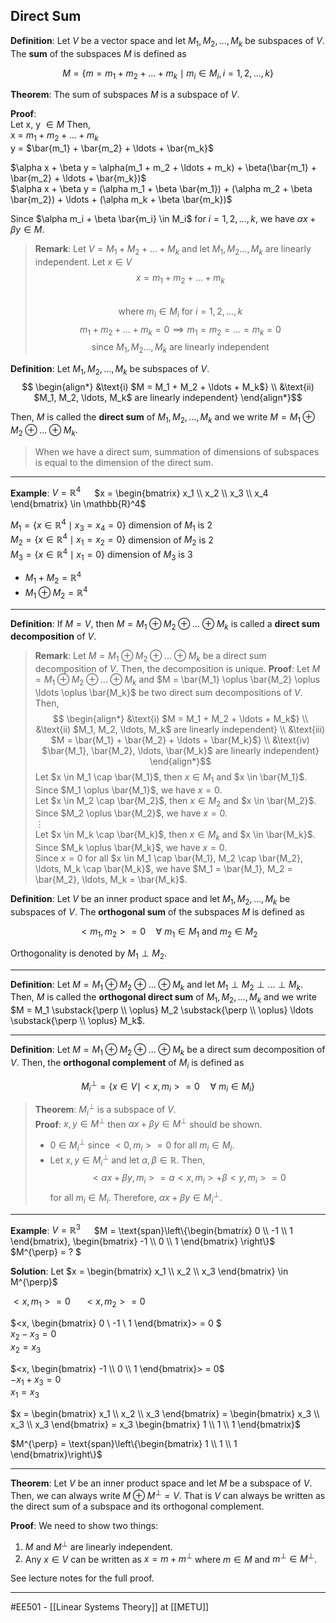 ## Direct Sum ##

**Definition**: Let $V$ be a vector space and let $M_1, M_2, \ldots, M_k$ be subspaces of $V$. The **sum** of the subspaces $M$ is defined as

$$ M = \{m = m_1 + m_2 + \ldots + m_k \mid m_i \in M_i, i=1,2,\ldots,k\} $$

**Theorem**: The sum of subspaces $M$ is a subspace of $V$.

**Proof**:  
Let x, y $\in M$ Then,  
x = $m_1 + m_2 + \ldots + m_k$  
y = $\bar{m_1} + \bar{m_2} + \ldots + \bar{m_k}$   

$\alpha x + \beta y = \alpha(m_1 + m_2 + \ldots + m_k) + \beta(\bar{m_1} + \bar{m_2} + \ldots + \bar{m_k})$  
$\alpha x + \beta y = (\alpha m_1 + \beta \bar{m_1}) + (\alpha m_2 + \beta \bar{m_2}) + \ldots + (\alpha m_k + \beta \bar{m_k})$  

Since $\alpha m_i + \beta \bar{m_i} \in M_i$ for $i=1,2,\ldots,k$, we have $\alpha x + \beta y \in M$.

> **Remark**: Let $V=M_1+M_2+\ldots+M_k$ and let $M_1, M_2 \ldots, M_k$ are linearly independent. Let $x \in V$  
> $$ x = m_1 + m_2 + \ldots + m_k $$  
> $$\text{where $m_i \in M_i$ for $i=1,2,\ldots,k$}$$
> $$ m_1 + m_2 + \ldots + m_k = 0  \implies m_1 = m_2 = \ldots = m_k = 0$$
> $$\text{since $M_1, M_2 \ldots, M_k$ are linearly independent}$$

**Definition**: Let $M_1, M_2, \ldots, M_k$ be subspaces of $V$.
$$ \begin{align*}
&\text{i) $M = M_1 + M_2 + \ldots + M_k$} \\
&\text{ii) $M_1, M_2, \ldots, M_k$ are linearly independent}
\end{align*}$$

Then, $M$ is called the **direct sum** of $M_1, M_2, \ldots, M_k$ and we write $M = M_1 \oplus M_2 \oplus \ldots \oplus M_k$.

> When we have a direct sum, summation of dimensions of subspaces is equal to the dimension of the direct sum.

------------------------------------------------------------------------------------------

**Example**: $V = \mathbb{R}^4$ &emsp; $x = \begin{bmatrix} x_1 \\ x_2 \\ x_3 \\ x_4 \end{bmatrix} \in \mathbb{R}^4$

$M_1 = \{x \in \mathbb{R}^4 \mid x_3 = x_4 = 0\}$ dimension of $M_1$ is 2  
$M_2 = \{x \in \mathbb{R}^4 \mid x_1 = x_2 = 0\}$ dimension of $M_2$ is 2  
$M_3 = \{x \in \mathbb{R}^4 \mid x_1 = 0\}$ dimension of $M_3$ is 3

- $M_1 + M_2 = \mathbb{R}^4$
- $M_1 \oplus M_2 = \mathbb{R}^4$

------------------------------------------------------------------------------------------

**Definition**: If $M = V$, then $M = M_1 \oplus M_2 \oplus \ldots \oplus M_k$ is called a **direct sum decomposition** of $V$.

> **Remark**: Let $M = M_1 \oplus M_2 \oplus \ldots \oplus M_k$ be a direct sum decomposition of $V$. Then, the decomposition is unique.
**Proof**: Let $M = M_1 \oplus M_2 \oplus \ldots \oplus M_k$ and $M = \bar{M_1} \oplus \bar{M_2} \oplus \ldots \oplus \bar{M_k}$ be two direct sum decompositions of $V$. Then, 
> $$ \begin{align*}
&\text{i) $M = M_1 + M_2 + \ldots + M_k$} \\
&\text{ii) $M_1, M_2, \ldots, M_k$ are linearly independent} \\
&\text{iii) $M = \bar{M_1} + \bar{M_2} + \ldots + \bar{M_k}$} \\
&\text{iv) $\bar{M_1}, \bar{M_2}, \ldots, \bar{M_k}$ are linearly independent}
\end{align*}$$ 
> Let $x \in M_1 \cap \bar{M_1}$, then $x \in M_1$ and $x \in \bar{M_1}$. Since $M_1 \oplus \bar{M_1}$, we have $x = 0$.  
> Let $x \in M_2 \cap \bar{M_2}$, then $x \in M_2$ and $x \in \bar{M_2}$. Since $M_2 \oplus \bar{M_2}$, we have $x = 0$.  
$\vdots$  
> Let $x \in M_k \cap \bar{M_k}$, then $x \in M_k$ and $x \in \bar{M_k}$. Since $M_k \oplus \bar{M_k}$, we have $x = 0$.  
> Since $x = 0$ for all $x \in M_1 \cap \bar{M_1}, M_2 \cap \bar{M_2}, \ldots, M_k \cap \bar{M_k}$, we have $M_1 = \bar{M_1}, M_2 = \bar{M_2}, \ldots, M_k = \bar{M_k}$.

**Definition**: Let $V$ be an inner product space and let $M_1, M_2, \ldots, M_k$ be subspaces of $V$. The **orthogonal sum** of the subspaces $M$ is defined as

$$ <m_1, m_2> = 0 \quad \forall\text{ $m_1 \in M_1$ and $m_2 \in M_2$} $$

Orthogonality is denoted by $M_1 \perp M_2$.

------------------------------------------------------------------------------------------
**Definition**: Let $M = M_1 \oplus M_2 \oplus \ldots \oplus M_k$ and let $M_1 \perp M_2 \perp \ldots \perp M_k$. Then, $M$ is called the **orthogonal direct sum** of $M_1, M_2, \ldots, M_k$ and we write $M = M_1 \substack{\perp \\ \oplus} M_2 \substack{\perp \\ \oplus} \ldots \substack{\perp \\ \oplus} M_k$.

------------------------------------------------------------------------------------------
**Definition**: Let $M = M_1 \oplus M_2 \oplus \ldots \oplus M_k$ be a direct sum decomposition of $V$. Then, the **orthogonal complement** of $M_i$ is defined as

$$ M_i^{\perp} = \{x \in V \mid <x, m_i> = 0 \quad \forall\text{ $m_i \in M_i$}\} $$

> **Theorem**: $M_i^{\perp}$ is a subspace of $V$.  
> **Proof**: $x,y \in M^{\perp}$ then $\alpha x + \beta y \in M^{\perp}$ should be shown.
> - $0 \in M_i^{\perp}$ since $<0, m_i> = 0$ for all $m_i \in M_i$.
> - Let $x, y \in M_i^{\perp}$ and let $\alpha, \beta \in \mathbb{R}$. Then,
> $$ <\alpha x + \beta y, m_i> = \alpha<x, m_i> + \beta<y, m_i> = 0 $$
> for all $m_i \in M_i$. Therefore, $\alpha x + \beta y \in M_i^{\perp}$.

------------------------------------------------------------------------------------------
**Example**: $V = \mathbb{R}^3$ &emsp; $M = \text{span}\left\{\begin{bmatrix} 0 \\ -1 \\ 1 \end{bmatrix}, \begin{bmatrix} -1 \\ 0 \\ 1 \end{bmatrix} \right\}$ &emsp; $M^{\perp} = ? $

**Solution**: Let $x = \begin{bmatrix} x_1 \\ x_2 \\ x_3 \end{bmatrix} \in M^{\perp}$


$<x, m_1> = 0$ &emsp; $<x, m_2> = 0$

$<x, \begin{bmatrix} 0 \\ -1 \\ 1 \end{bmatrix}> = 0 $  
$x_2 - x_3 = 0$  
$x_2 = x_3$  


$<x, \begin{bmatrix} -1 \\ 0 \\ 1 \end{bmatrix}> = 0$  
$-x_1 + x_3 = 0$  
$x_1 = x_3$  

$x = \begin{bmatrix} x_1 \\ x_2 \\ x_3 \end{bmatrix} = \begin{bmatrix} x_3 \\ x_3 \\ x_3 \end{bmatrix} = x_3 \begin{bmatrix} 1 \\ 1 \\ 1 \end{bmatrix}$

$M^{\perp} = \text{span}\left\{\begin{bmatrix} 1 \\ 1 \\ 1 \end{bmatrix}\right\}$

------------------------------------------------------------------------------------------

**Theorem**: Let $V$ be an inner product space and let $M$ be a subspace of $V$. Then, we can always write $M \oplus M^{\perp} = V$. That is $V$ can always be written as the direct sum of a subspace and its orthogonal complement.

**Proof**: We need to show two things:
1. $M$ and $M^{\perp}$ are linearly independent.
2. Any $x \in V$ can be written as $x = m + m^{\perp}$ where $m \in M$ and $m^{\perp} \in M^{\perp}$.

See lecture notes for the full proof.

-----
#EE501 - [[Linear Systems Theory]] at [[METU]]